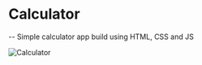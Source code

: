 # Calculator
-- Simple calculator app build using HTML, CSS and JS

![Calculator](https://user-images.githubusercontent.com/39863626/221971517-0aa26c52-9168-468d-8b0b-70560323bbe0.png)
